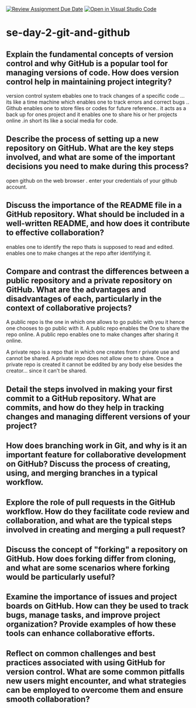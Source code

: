 [![Review Assignment Due Date](https://classroom.github.com/assets/deadline-readme-button-22041afd0340ce965d47ae6ef1cefeee28c7c493a6346c4f15d667ab976d596c.svg)](https://classroom.github.com/a/8wgCKhpZ)
[![Open in Visual Studio Code](https://classroom.github.com/assets/open-in-vscode-2e0aaae1b6195c2367325f4f02e2d04e9abb55f0b24a779b69b11b9e10269abc.svg)](https://classroom.github.com/online_ide?assignment_repo_id=18434313&assignment_repo_type=AssignmentRepo)
# se-day-2-git-and-github
## Explain the fundamental concepts of version control and why GitHub is a popular tool for managing versions of code. How does version control help in maintaining project integrity?
version control system ebables one to track changes of a specific code ... its like a time machine which enables one to track errors and correct bugs ..
Github enables one to store files or codes for future reference.. it acts as a back up for ones project and it enables one to share his or her projects online .in short its like a social media for code.

## Describe the process of setting up a new repository on GitHub. What are the key steps involved, and what are some of the important decisions you need to make during this process?
open github on the web browser .
enter your credentials of your github account.


## Discuss the importance of the README file in a GitHub repository. What should be included in a well-written README, and how does it contribute to effective collaboration?
enables one to identify the repo thats is supposed to read and edited.
enables one to make changes at the repo after identifying it.

## Compare and contrast the differences between a public repository and a private repository on GitHub. What are the advantages and disadvantages of each, particularly in the context of collaborative projects?
A public repo is the one in which one allows to go public with you it hence one chooses to go public with it.
A public repo enables the One to share the repo online.
A public repo enables one to make changes after sharing it online.

A private repo is a repo that in which one creates from r private use and cannot be shared.
A private repo does not allow one to share.
Once a private repo is created it cannot be eddited by any body else besides the creator... since it can't be shared.


## Detail the steps involved in making your first commit to a GitHub repository. What are commits, and how do they help in tracking changes and managing different versions of your project?

## How does branching work in Git, and why is it an important feature for collaborative development on GitHub? Discuss the process of creating, using, and merging branches in a typical workflow.

## Explore the role of pull requests in the GitHub workflow. How do they facilitate code review and collaboration, and what are the typical steps involved in creating and merging a pull request?

## Discuss the concept of "forking" a repository on GitHub. How does forking differ from cloning, and what are some scenarios where forking would be particularly useful?

## Examine the importance of issues and project boards on GitHub. How can they be used to track bugs, manage tasks, and improve project organization? Provide examples of how these tools can enhance collaborative efforts.

## Reflect on common challenges and best practices associated with using GitHub for version control. What are some common pitfalls new users might encounter, and what strategies can be employed to overcome them and ensure smooth collaboration?
